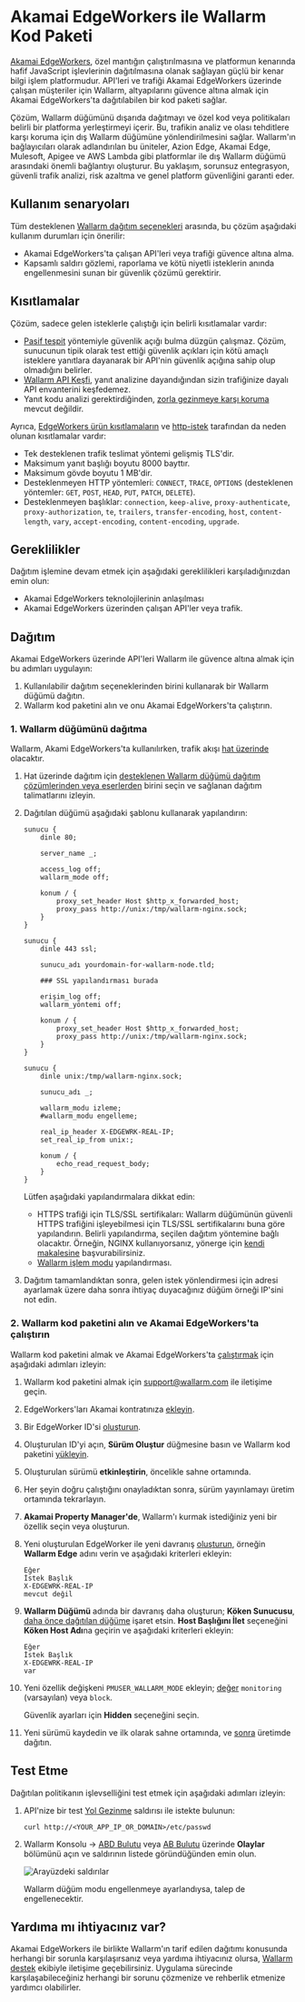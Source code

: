 [ptrav-attack-docs]:                ../../attacks-vulns-list.md#path-traversal
[attacks-in-ui-image]:              ../../images/admin-guides/test-attacks-quickstart-sqli-xss.png

# Akamai EdgeWorkers ile Wallarm Kod Paketi

[Akamai EdgeWorkers](https://techdocs.akamai.com/edgeworkers/docs), özel mantığın çalıştırılmasına ve platformun kenarında hafif JavaScript işlevlerinin dağıtılmasına olanak sağlayan güçlü bir kenar bilgi işlem platformudur. API'leri ve trafiği Akamai EdgeWorkers üzerinde çalışan müşteriler için Wallarm, altyapılarını güvence altına almak için Akamai EdgeWorkers'ta dağıtılabilen bir kod paketi sağlar.

Çözüm, Wallarm düğümünü dışarıda dağıtmayı ve özel kod veya politikaları belirli bir platforma yerleştirmeyi içerir. Bu, trafikin analiz ve olası tehditlere karşı koruma için dış Wallarm düğümüne yönlendirilmesini sağlar. Wallarm'ın bağlayıcıları olarak adlandırılan bu üniteler, Azion Edge, Akamai Edge, Mulesoft, Apigee ve AWS Lambda gibi platformlar ile dış Wallarm düğümü arasındaki önemli bağlantıyı oluşturur. Bu yaklaşım, sorunsuz entegrasyon, güvenli trafik analizi, risk azaltma ve genel platform güvenliğini garanti eder.

## Kullanım senaryoları

Tüm desteklenen [Wallarm dağıtım seçenekleri](../supported-deployment-options.md) arasında, bu çözüm aşağıdaki kullanım durumları için önerilir:

* Akamai EdgeWorkers'ta çalışan API'leri veya trafiği güvence altına alma.
* Kapsamlı saldırı gözlemi, raporlama ve kötü niyetli isteklerin anında engellenmesini sunan bir güvenlik çözümü gerektirir.

## Kısıtlamalar

Çözüm, sadece gelen isteklerle çalıştığı için belirli kısıtlamalar vardır:

* [Pasif tespit](../../about-wallarm/detecting-vulnerabilities.md#passive-detection) yöntemiyle güvenlik açığı bulma düzgün çalışmaz. Çözüm, sunucunun tipik olarak test ettiği güvenlik açıkları için kötü amaçlı isteklere yanıtlara dayanarak bir API'nin güvenlik açığına sahip olup olmadığını belirler.
* [Wallarm API Keşfi](../../about-wallarm/api-discovery.md), yanıt analizine dayandığından sizin trafiğinize dayalı API envanterini keşfedemez.
* Yanıt kodu analizi gerektirdiğinden, [zorla gezinmeye karşı koruma](../../admin-en/configuration-guides/protecting-against-bruteforce.md) mevcut değildir.

Ayrıca, [EdgeWorkers ürün kısıtlamaların](https://techdocs.akamai.com/edgeworkers/docs/limitations) ve [http-istek](https://techdocs.akamai.com/edgeworkers/docs/http-request) tarafından da neden olunan kısıtlamalar vardır:

* Tek desteklenen trafik teslimat yöntemi gelişmiş TLS'dir.
* Maksimum yanıt başlığı boyutu 8000 bayttır.
* Maksimum gövde boyutu 1 MB'dir.
* Desteklenmeyen HTTP yöntemleri: `CONNECT`, `TRACE`, `OPTIONS` (desteklenen yöntemler: `GET`, `POST`, `HEAD`, `PUT`, `PATCH`, `DELETE`).
* Desteklenmeyen başlıklar: `connection`, `keep-alive`, `proxy-authenticate`, `proxy-authorization`, `te`, `trailers`, `transfer-encoding`, `host`, `content-length`, `vary`, `accept-encoding`, `content-encoding`, `upgrade`.

## Gereklilikler

Dağıtım işlemine devam etmek için aşağıdaki gereklilikleri karşıladığınızdan emin olun:

* Akamai EdgeWorkers teknolojilerinin anlaşılması
* Akamai EdgeWorkers üzerinden çalışan API'ler veya trafik.

## Dağıtım

Akamai EdgeWorkers üzerinde API'leri Wallarm ile güvence altına almak için bu adımları uygulayın:

1. Kullanılabilir dağıtım seçeneklerinden birini kullanarak bir Wallarm düğümü dağıtın.
1. Wallarm kod paketini alın ve onu Akamai EdgeWorkers'ta çalıştırın.

### 1. Wallarm düğümünü dağıtma

Wallarm, Akami EdgeWorkers'ta kullanılırken, trafik akışı [hat üzerinde](../inline/overview.md) olacaktır.

1. Hat üzerinde dağıtım için [desteklenen Wallarm düğümü dağıtım çözümlerinden veya eserlerden](../supported-deployment-options.md#in-line) birini seçin ve sağlanan dağıtım talimatlarını izleyin.
1. Dağıtılan düğümü aşağıdaki şablonu kullanarak yapılandırın:

    ```
    sunucu {
        dinle 80;

        server_name _;

        access_log off;
        wallarm_mode off;

        konum / {
            proxy_set_header Host $http_x_forwarded_host;
            proxy_pass http://unix:/tmp/wallarm-nginx.sock;
        }
    }

    sunucu {
        dinle 443 ssl;

        sunucu_adı yourdomain-for-wallarm-node.tld;

        ### SSL yapılandırması burada

        erişim_log off;
        wallarm_yöntemi off;

        konum / {
            proxy_set_header Host $http_x_forwarded_host;
            proxy_pass http://unix:/tmp/wallarm-nginx.sock;
        }
    }

    sunucu {
        dinle unix:/tmp/wallarm-nginx.sock;
        
        sunucu_adı _;
        
        wallarm_modu izleme;
        #wallarm_modu engelleme;

        real_ip_header X-EDGEWRK-REAL-IP;
        set_real_ip_from unix:;

        konum / {
            echo_read_request_body;
        }
    }
    ```

    Lütfen aşağıdaki yapılandırmalara dikkat edin:

    * HTTPS trafiği için TLS/SSL sertifikaları: Wallarm düğümünün güvenli HTTPS trafiğini işleyebilmesi için TLS/SSL sertifikalarını buna göre yapılandırın. Belirli yapılandırma, seçilen dağıtım yöntemine bağlı olacaktır. Örneğin, NGINX kullanıyorsanız, yönerge için [kendi makalesine](https://docs.nginx.com/nginx/admin-guide/security-controls/terminating-ssl-http/) başvurabilirsiniz.
    * [Wallarm işlem modu](../../admin-en/configure-wallarm-mode.md) yapılandırması.
1. Dağıtım tamamlandıktan sonra, gelen istek yönlendirmesi için adresi ayarlamak üzere daha sonra ihtiyaç duyacağınız düğüm örneği IP'sini not edin.

### 2. Wallarm kod paketini alın ve Akamai EdgeWorkers'ta çalıştırın

Wallarm kod paketini almak ve Akamai EdgeWorkers'ta [çalıştırmak](https://techdocs.akamai.com/edgeworkers/docs/deploy-hello-world-1) için aşağıdaki adımları izleyin:

1. Wallarm kod paketini almak için [support@wallarm.com](mailto:support@wallarm.com) ile iletişime geçin.
1. EdgeWorkers'ları Akamai kontratınıza [ekleyin](https://techdocs.akamai.com/edgeworkers/docs/add-edgeworkers-to-contract).
1. Bir EdgeWorker ID'si [oluşturun](https://techdocs.akamai.com/edgeworkers/docs/create-an-edgeworker-id).
1. Oluşturulan ID'yi açın, **Sürüm Oluştur** düğmesine basın ve Wallarm kod paketini [yükleyin](https://techdocs.akamai.com/edgeworkers/docs/deploy-hello-world-1).
1. Oluşturulan sürümü **etkinleştirin**, öncelikle sahne ortamında.
1. Her şeyin doğru çalıştığını onayladıktan sonra, sürüm yayınlamayı üretim ortamında tekrarlayın.
1. **Akamai Property Manager'de**, Wallarm'ı kurmak istediğiniz yeni bir özellik seçin veya oluşturun.
1. Yeni oluşturulan EdgeWorker ile yeni davranış [oluşturun](https://techdocs.akamai.com/edgeworkers/docs/add-the-edgeworker-behavior-1), örneğin **Wallarm Edge** adını verin ve aşağıdaki kriterleri ekleyin:

    ```
    Eğer
    İstek Başlık
    X-EDGEWRK-REAL-IP 
    mevcut değil
    ```
1. **Wallarm Düğümü** adında bir davranış daha oluşturun; **Köken Sunucusu**, [daha önce dağıtılan düğüme](#1-deploy-a-wallarm-node) işaret etsin. **Host Başlığını İlet** seçeneğini **Köken Host Adı**na geçirin ve aşağıdaki kriterleri ekleyin:

    ```
    Eğer
    İstek Başlık
    X-EDGEWRK-REAL-IP 
    var
    ```
1. Yeni özellik değişkeni `PMUSER_WALLARM_MODE` ekleyin; [değer](../../admin-en/configure-wallarm-mode.md) `monitoring` (varsayılan) veya `block`.

    Güvenlik ayarları için **Hidden** seçeneğini seçin.
1. Yeni sürümü kaydedin ve ilk olarak sahne ortamında, ve [sonra](https://techdocs.akamai.com/api-acceleration/docs/test-stage) üretimde dağıtın.

## Test Etme

Dağıtılan politikanın işlevselliğini test etmek için aşağıdaki adımları izleyin:

1. API'nize bir test [Yol Gezinme][ptrav-attack-docs] saldırısı ile istekte bulunun:

    ```
    curl http://<YOUR_APP_IP_OR_DOMAIN>/etc/passwd
    ```
1. Wallarm Konsolu → [ABD Bulutu](https://us1.my.wallarm.com/search) veya [AB Bulutu](https://my.wallarm.com/search) üzerinde **Olaylar** bölümünü açın ve saldırının listede göründüğünden emin olun.

    ![Arayüzdeki saldırılar][attacks-in-ui-image]

    Wallarm düğüm modu engellenmeye ayarlandıysa, talep de engellenecektir.

## Yardıma mı ihtiyacınız var?

Akamai EdgeWorkers ile birlikte Wallarm'ın tarif edilen dağıtımı konusunda herhangi bir sorunla karşılaşırsanız veya yardıma ihtiyacınız olursa, [Wallarm destek](mailto:support@wallarm.com) ekibiyle iletişime geçebilirsiniz. Uygulama sürecinde karşılaşabileceğiniz herhangi bir sorunu çözmenize ve rehberlik etmenize yardımcı olabilirler.
